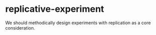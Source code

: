 # replicative-experiment
We should methodically design experiments with replication as a core consideration.

